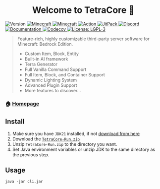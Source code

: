 <h1 align="center">Welcome to TetraCore 👋</h1>
<p>
   <img alt="Version" src="https://img.shields.io/badge/version-1.0.0-green.svg?cacheSeconds=2592000" />
   <a href="https://feedback.minecraft.net/hc/en-us/articles/26247797084173--Minecraft-1-21-0-Bedrock">
      <img alt="Minecraft" src="https://img.shields.io/badge/minecraft-v1.21.0%20(Bedrock)-56383E" />
   </a>
   <a href="https://github.com/Mojang/bedrock-protocol-docs">
      <img alt="Minecraft" src="https://img.shields.io/badge/protocol-685-blue" />
   </a>
   <a href="https://github.com/TetradiumGames/TetraCore/actions?query=branch%3Amaster+is%3Asuccess" target="_blank">
      <img alt="Action" src="https://github.com/TetradiumGames/TetraCore/actions/workflows/maven.yml/badge.svg?branch=master" />
   </a>
   <a href="https://jitpack.io/#TetradiumGames/TetraCore" target="_blank">
      <img alt="JitPack" src="https://jitpack.io/v/TetradiumGames/TetraCore.svg" />
   </a>
   <a href="https://discord.com/invite/XXus4FB6qf">
      <img alt="Discord" src="https://img.shields.io/discord/944227466912870410?label=discord&color=7289DA&logo=discord" />
   </a>
   <a href="https://docs.tetracore.com" target="_blank">
      <img alt="Documentation" src="https://img.shields.io/badge/documentation-yes-brightgreen.svg" />
   </a>
   <a href="https://codecov.io/github/TetradiumGames/TetraCore" > 
      <img alt="Codecov" src="https://codecov.io/github/TetradiumGames/TetraCore/graph/badge.svg?token=84HDP13KC3"/> 
   </a>
   <a href="https://www.gnu.org/licenses/lgpl-3.0.html" target="_blank">
      <img alt="License: LGPL-3" src="https://img.shields.io/badge/License-LGPL--3-yellow.svg" />
   </a>
</p>

> Feature-rich, highly customizable third-party server software for Minecraft: Bedrock Edition.
> - Custom Item, Block, Entity
> - Built-in AI framework
> - Terra Generator
> - Full Vanilla Command Support
> - Full Item, Block, and Container Support
> - Dynamic Lighting System
> - Advanced Plugin Support
> - More features to discover...

### 🏠 [Homepage](https://tetracore.com/)

## Install

1. Make sure you have `JDK21` installed, if not [download from here](https://www.graalvm.org/downloads)
2. Download the [`TetraCore-Run.zip`](https://github.com/TetradiumGames/TetraCore/releases/download/latest/tetracore-run.zip)
3. Unzip `TetraCore-Run.zip` to the directory you want.
4. Set Java environment variables or unzip JDK to the same directory as the previous step.

## Usage

```
java -jar cli.jar
```
